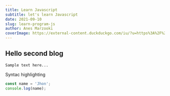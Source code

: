 ```yaml
---
title: Learn Javascript
subtitle: let's learn Javascript
date: 2021-09-10
slug: learn-program-js
author: Anes Marzooki
coverImage: https://external-content.duckduckgo.com/iu/?u=https%3A%2F%2Ftse2.mm.bing.net%2Fth%3Fid%3DOIP.gLyQ69Vc0yeInJkZlyBmqAHaE8%26pid%3DApi&f=1
---
```


## Hello second blog

```
Sample text here...
```

Syntac highlighting

``` js
const name = 'Jhon';
console.log(name);
```

